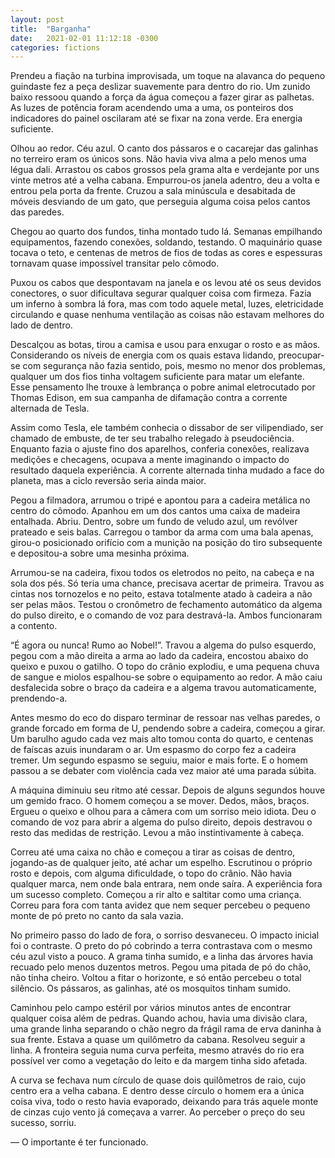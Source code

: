 ```yaml
---
layout: post
title:  "Barganha"
date:   2021-02-01 11:12:18 -0300
categories: fictions
---
```


Prendeu a fiação na turbina improvisada, um toque na alavanca do pequeno guindaste fez a peça deslizar suavemente para dentro do rio. Um zunido baixo ressoou quando a força da água começou a fazer girar as palhetas. As luzes de potência foram acendendo uma a uma, os ponteiros dos indicadores do painel oscilaram até se fixar na zona verde. Era energia suficiente.

Olhou ao redor. Céu azul. O canto dos pássaros e o cacarejar das galinhas no terreiro eram os únicos sons. Não havia viva alma a pelo menos uma légua dali. Arrastou os cabos grossos pela grama alta e verdejante por uns vinte metros até a velha cabana. Empurrou-os janela adentro, deu a volta e entrou pela porta da frente. Cruzou a sala minúscula e desabitada de móveis desviando de um gato, que perseguia alguma coisa pelos cantos das paredes.

Chegou ao quarto dos fundos, tinha montado tudo lá. Semanas empilhando equipamentos, fazendo conexões, soldando, testando. O maquinário quase tocava o teto, e centenas de metros de fios de todas as cores e espessuras tornavam quase impossível transitar pelo cômodo.

Puxou os cabos que despontavam na janela e os levou até os seus devidos conectores, o suor dificultava segurar qualquer coisa com firmeza. Fazia um inferno à sombra lá fora, mas com todo aquele metal, luzes, eletricidade circulando e quase nenhuma ventilação as coisas não estavam melhores do lado de dentro.

Descalçou as botas, tirou a camisa e usou para enxugar o rosto e as mãos. Considerando os níveis de energia com os quais estava lidando, preocupar-se com segurança não fazia sentido, pois, mesmo no menor dos problemas, qualquer um dos fios tinha voltagem suficiente para matar um elefante. Esse pensamento lhe trouxe à lembrança o pobre animal eletrocutado por Thomas Edison, em sua campanha de difamação contra a corrente alternada de Tesla.

Assim como Tesla, ele também conhecia o dissabor de ser vilipendiado, ser chamado de embuste, de ter seu trabalho relegado à pseudociência. Enquanto fazia o ajuste fino dos aparelhos, conferia conexões, realizava medições e checagens, ocupava a mente imaginando o impacto do resultado daquela experiência. A corrente alternada tinha mudado a face do planeta, mas a ciclo reversão seria ainda maior.

Pegou a filmadora, arrumou o tripé e apontou para a cadeira metálica no centro do cômodo. Apanhou em um dos cantos uma caixa de madeira entalhada. Abriu. Dentro, sobre um fundo de veludo azul, um revólver prateado e seis balas. Carregou o tambor da arma com uma bala apenas, girou-o posicionado orifício com a munição na posição do tiro subsequente e depositou-a sobre uma mesinha próxima.

Arrumou-se na cadeira, fixou todos os eletrodos no peito, na cabeça e na sola dos pés. Só teria uma chance, precisava acertar de primeira. Travou as cintas nos tornozelos e no peito, estava totalmente atado à cadeira a não ser pelas mãos. Testou o cronômetro de fechamento automático da algema do pulso direito, e o comando de voz para destravá-la. Ambos funcionaram a contento.

“É agora ou nunca! Rumo ao Nobel!”. Travou a algema do pulso esquerdo, pegou com a mão direita a arma ao lado da cadeira, encostou abaixo do queixo e puxou o gatilho. O topo do crânio explodiu, e uma pequena chuva de sangue e miolos espalhou-se sobre o equipamento ao redor. A mão caiu desfalecida sobre o braço da cadeira e a algema travou automaticamente, prendendo-a.

Antes mesmo do eco do disparo terminar de ressoar nas velhas paredes, o grande forcado em forma de U, pendendo sobre a cadeira, começou a girar. Um barulho agudo cada vez mais alto tomou conta do quarto, e centenas de faíscas azuis inundaram o ar. Um espasmo do corpo fez a cadeira tremer. Um segundo espasmo se seguiu, maior e mais forte. E o homem passou a se debater com violência cada vez maior até uma parada súbita.

A máquina diminuiu seu ritmo até cessar. Depois de alguns segundos houve um gemido fraco. O homem começou a se mover. Dedos, mãos, braços. Ergueu o queixo e olhou para a câmera com um sorriso meio idiota. Deu o comando de voz para abrir a algema do pulso direito, depois destravou o resto das medidas de restrição. Levou a mão instintivamente à cabeça.

Correu até uma caixa no chão e começou a tirar as coisas de dentro, jogando-as de qualquer jeito, até achar um espelho. Escrutinou o próprio rosto e depois, com alguma dificuldade, o topo do crânio. Não havia qualquer marca, nem onde bala entrara, nem onde saíra. A experiência fora um sucesso completo. Começou a rir alto e saltitar como uma criança. Correu para fora com tanta avidez que nem sequer percebeu o pequeno monte de pó preto no canto da sala vazia.

No primeiro passo do lado de fora, o sorriso desvaneceu. O impacto inicial foi o contraste. O preto do pó cobrindo a terra contrastava com o mesmo céu azul visto a pouco. A grama tinha sumido, e a linha das árvores havia recuado pelo menos duzentos metros. Pegou uma pitada de pó do chão, não tinha cheiro. Voltou a fitar o horizonte, e só então percebeu o total silêncio. Os pássaros, as galinhas, até os mosquitos tinham sumido.

Caminhou pelo campo estéril por vários minutos antes de encontrar qualquer coisa além de pedras. Quando achou, havia uma divisão clara, uma grande linha separando o chão negro da frágil rama de erva daninha à sua frente. Estava a quase um quilômetro da cabana. Resolveu seguir a linha. A fronteira seguia numa curva perfeita, mesmo através do rio era possível ver como a vegetação do leito e da margem tinha sido afetada.

A curva se fechava num círculo de quase dois quilômetros de raio, cujo centro era a velha cabana. E dentro desse círculo o homem era a única coisa viva, todo o resto havia evaporado, deixando para trás aquele monte de cinzas cujo vento já começava a varrer. Ao perceber o preço do seu sucesso, sorriu.

— O importante é ter funcionado.
